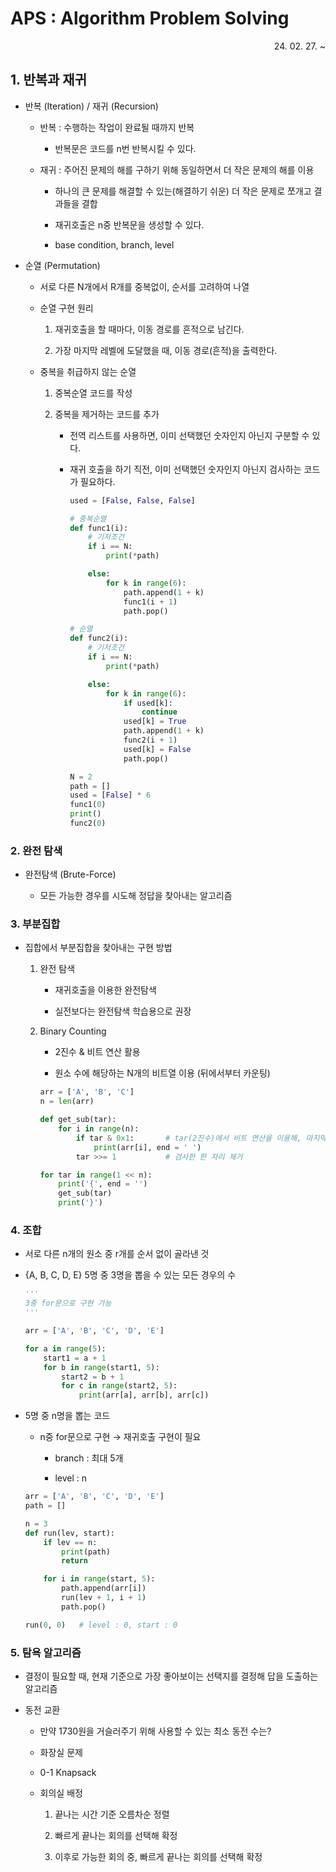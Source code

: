# APS : Algorithm Problem Solving

<div style="text-align: right"> 24. 02. 27. ~ </div>

## 1. 반복과 재귀

* 반복 (Iteration) / 재귀 (Recursion)

    * 반복 : 수행하는 작업이 완료될 때까지 반복

        * 반복문은 코드를 n번 반복시킬 수 있다.

    * 재귀 : 주어진 문제의 해를 구하기 위해 동일하면서 더 작은 문제의 해를 이용

        * 하나의 큰 문제를 해결할 수 있는(해결하기 쉬운) 더 작은 문제로 쪼개고 결과들을 결합

        * 재귀호출은 n중 반복문을 생성할 수 있다.

        * base condition, branch, level

* 순열 (Permutation)

    * 서로 다른 N개에서 R개를 중복없이, 순서를 고려하여 나열

    * 순열 구현 원리

        1. 재귀호출을 할 때마다, 이동 경로를 흔적으로 남긴다.

        2. 가장 마지막 레벨에 도달했을 때, 이동 경로(흔적)을 출력한다.

    * 중복을 취급하지 않는 순열

        1. 중복순열 코드를 작성

        2. 중복을 제거하는 코드를 추가

            * 전역 리스트를 사용하면, 이미 선택했던 숫자인지 아닌지 구분할 수 있다.

            * 재귀 호출을 하기 직전, 이미 선택했던 숫자인지 아닌지 검사하는 코드가 필요하다.

                ```python
                used = [False, False, False]
                ```

                ```python
                # 중복순열
                def func1(i):
                    # 기저조건
                    if i == N:
                        print(*path)

                    else:
                        for k in range(6):
                            path.append(1 + k)
                            func1(i + 1)
                            path.pop()

                # 순열
                def func2(i):
                    # 기저조건
                    if i == N:
                        print(*path)

                    else:
                        for k in range(6):
                            if used[k]:
                                continue
                            used[k] = True
                            path.append(1 + k)
                            func2(i + 1)
                            used[k] = False
                            path.pop()

                N = 2
                path = []
                used = [False] * 6
                func1(0)
                print()
                func2(0)
                ```

### 2. 완전 탐색

* 완전탐색 (Brute-Force)

    * 모든 가능한 경우를 시도해 정답을 찾아내는 알고리즘


### 3. 부분집합

* 집합에서 부분집합을 찾아내는 구현 방법

    1. 완전 탐색

        * 재귀호출을 이용한 완전탐색

        * 실전보다는 완전탐색 학습용으로 권장

    2. Binary Counting

        * 2진수 & 비트 연산 활용

        * 원소 수에 해당하는 N개의 비트열 이용 (뒤에서부터 카운팅)

        ```python
        arr = ['A', 'B', 'C']
        n = len(arr)

        def get_sub(tar):
            for i in range(n):
                if tar & 0x1:       # tar(2진수)에서 비트 연산을 이용해, 마지막 한 자리(1비트 자리)가 1인지 확인하는 연산
                    print(arr[i], end = ' ')
                tar >>= 1           # 검사한 한 자리 제거

        for tar in range(1 << n):
            print('{', end = '')
            get_sub(tar)
            print('}')
        ```

### 4. 조합

* 서로 다른 n개의 원소 중 r개를 순서 없이 골라낸 것

* {A, B, C, D, E} 5명 중 3명을 뽑을 수 있는 모든 경우의 수

    ```python
    '''
    3중 for문으로 구현 가능
    '''

    arr = ['A', 'B', 'C', 'D', 'E']

    for a in range(5):
        start1 = a + 1
        for b in range(start1, 5):
            start2 = b + 1
            for c in range(start2, 5):
                print(arr[a], arr[b], arr[c])
    ```

* 5명 중 n명을 뽑는 코드

    * n중 for문으로 구현 → 재귀호출 구현이 필요

        * branch : 최대 5개

        * level : n

    ```python
    arr = ['A', 'B', 'C', 'D', 'E']
    path = []

    n = 3
    def run(lev, start):
        if lev == n:
            print(path)
            return

        for i in range(start, 5):
            path.append(arr[i])
            run(lev + 1, i + 1)
            path.pop()

    run(0, 0)   # level : 0, start : 0
    ```

### 5. 탐욕 알고리즘

* 결정이 필요할 때, 현재 기준으로 가장 좋아보이는 선택지를 결정해 답을 도출하는 알고리즘

* 동전 교환

    * 만약 1730원을 거슬러주기 위해 사용할 수 있는 최소 동전 수는?

    * 화장실 문제

    * 0-1 Knapsack

    * 회의실 배정

        1. 끝나는 시간 기준 오름차순 정렬

        2. 빠르게 끝나는 회의를 선택해 확정

        3. 이후로 가능한 회의 중, 빠르게 끝나는 회의를 선택해 확정